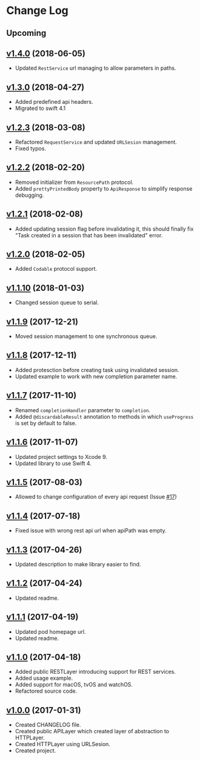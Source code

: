 # Change Log

## Upcoming

## [v1.4.0](https://github.com/xsolve-pl/swift-api/tree/1.4.0) (2018-06-05)
- Updated `RestService` url managing to allow parameters in paths.

## [v1.3.0](https://github.com/xsolve-pl/swift-api/tree/1.3.0) (2018-04-27)
- Added predefined api headers.
- Migrated to swift 4.1

## [v1.2.3](https://github.com/xsolve-pl/swift-api/tree/1.2.3) (2018-03-08)
- Refactored `RequestService` and updated `URLSesion` management.
- Fixed typos.

## [v1.2.2](https://github.com/xsolve-pl/swift-api/tree/1.2.2) (2018-02-20)
- Removed initializer from `ResourcePath` protocol.
- Added `prettyPrintedBody` property to `ApiResponse` to simplify response debugging.

## [v1.2.1](https://github.com/xsolve-pl/swift-api/tree/1.2.1) (2018-02-08)
- Added updating session flag before invalidating it, this should finally fix "Task created in a session that has been invalidated" error.

## [v1.2.0](https://github.com/xsolve-pl/swift-api/tree/1.2.0) (2018-02-05)
- Added `Codable` protocol support.

## [v1.1.10](https://github.com/xsolve-pl/swift-api/tree/1.1.10) (2018-01-03)
- Changed session queue to serial.

## [v1.1.9](https://github.com/xsolve-pl/swift-api/tree/1.1.9) (2017-12-21)
- Moved session management to one synchronous queue.

## [v1.1.8](https://github.com/xsolve-pl/swift-api/tree/1.1.8) (2017-12-11)
- Added protesction before creating task using invalidated session.
- Updated example to work with new completion parameter name.

## [v1.1.7](https://github.com/xsolve-pl/swift-api/tree/1.1.7) (2017-11-10)
- Renamed `completionHandler` parameter to `completion`.
- Added `@discardableResult` annotation to methods in which `useProgress` is set by default to false.

## [v1.1.6](https://github.com/xsolve-pl/swift-api/tree/1.1.6) (2017-11-07)
- Updated project settings to Xcode 9.
- Updated library to use Swift 4.

## [v1.1.5](https://github.com/xsolve-pl/swift-api/tree/1.1.5) (2017-08-03)
- Allowed to change configuration of every api request (Issue [#17](https://github.com/xsolve-pl/swift-api/issues/17))

## [v1.1.4](https://github.com/xsolve-pl/swift-api/tree/1.1.4) (2017-07-18)
- Fixed issue with wrong rest api url when apiPath was empty.

## [v1.1.3](https://github.com/xsolve-pl/swift-api/tree/1.1.3) (2017-04-26)
- Updated description to make library easier to find.

## [v1.1.2](https://github.com/xsolve-pl/swift-api/tree/1.1.2) (2017-04-24)
- Updated readme.

## [v1.1.1](https://github.com/xsolve-pl/swift-api/tree/1.1.1) (2017-04-19)
  - Updated pod homepage url.
  - Updated readme.

## [v1.1.0](https://github.com/xsolve-pl/swift-api/tree/1.1.0) (2017-04-18)
  - Added public RESTLayer introducing support for REST services.
  - Added usage example.
  - Added support for macOS, tvOS and watchOS.
  - Refactored source code.

## [v1.0.0](https://github.com/xsolve-pl/swift-api/tree/1.0.0) (2017-01-31)
  - Created CHANGELOG file.
  - Created public APILayer which created layer of abstraction to HTTPLayer.
  - Created HTTPLayer using URLSesion.
  - Created project.
